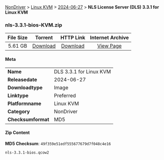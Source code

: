 
[NonDriver](/README.md)  >  [Linux KVM](/index/NonDriver/Linux_KVM.md)  >  [2024-06-27](/index/NonDriver/Linux_KVM/2024-06-27.md)  >  **NLS License Server (DLS) 3.3.1 for Linux KVM**


### nls-3.3.1-bios-KVM.zip

| **File Size** | **Torrent**  | **HTTP Link** | **Internet Archive** |
|:-------------:|:------------:|:-------------:|:--------------------:|
| 5.61 GB |  [Download](https://archive.org/download/nvgpu_nls-3.3.1-bios-KVM.zip/nvgpu_nls-3.3.1-bios-KVM.zip_archive.torrent)       | [Download](https://archive.org/compress/nvgpu_nls-3.3.1-bios-KVM.zip) | [View Page](https://archive.org/details/nvgpu_nls-3.3.1-bios-KVM.zip)       |

#### Meta

<table>
<tr><td><strong>Name</strong></td><td>DLS 3.3.1 for Linux KVM</td></tr>
<tr><td><strong>Releasedate</strong></td><td>2024-06-27</td></tr>
<tr><td><strong>Downloadtype</strong></td><td>Image</td></tr>
<tr><td><strong>Linktype</strong></td><td>Preferred</td></tr>
<tr><td><strong>Platformname</strong></td><td>Linux KVM</td></tr>
<tr><td><strong>Category</strong></td><td>NonDriver</td></tr>
<tr><td><strong>Checksumformat</strong></td><td>MD5</td></tr>
</table>

#### Zip Content

**MD5 Checksum**: `49f359e51edf555677679d7f048c4e16`

```text
nls-3.3.1-bios.qcow2
```